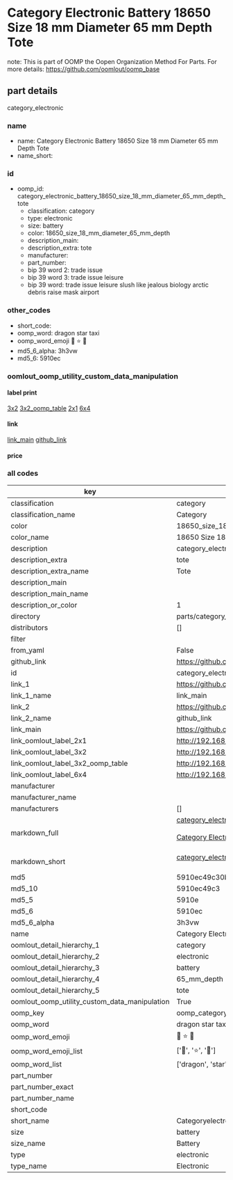 # Category Electronic Battery 18650 Size 18 mm Diameter 65 mm Depth Tote  

note: This is part of OOMP the Oopen Organization Method For Parts. For more details: https://github.com/oomlout/oomp_base

##  part details



category_electronic

### name
* name: Category Electronic Battery 18650 Size 18 mm Diameter 65 mm Depth Tote
* name_short: 
### id
* oomp_id: category_electronic_battery_18650_size_18_mm_diameter_65_mm_depth_tote
  * classification: category
  * type: electronic
  * size: battery
  * color: 18650_size_18_mm_diameter_65_mm_depth
  * description_main: 
  * description_extra: tote
  * manufacturer: 
  * part_number: 
  * bip 39 word 2: trade issue
  * bip 39 word 3: trade issue leisure
  * bip 39 word: trade issue leisure slush like jealous biology arctic debris raise mask airport

### other_codes
* short_code: 
* oomp_word: dragon star taxi
* oomp_word_emoji :dragon: :star: :taxi:
* md5_6_alpha: 3h3vw
* md5_6: 5910ec






### oomlout_oomp_utility_custom_data_manipulation
#### label print
[3x2](http://192.168.1.245:1112/?label=oomp%203h3vw)
[3x2_oomp_table](http://192.168.1.107:1112/?label=oomp%203h3vw)
[2x1](http://192.168.1.242:1112/?label=oomp%203h3vw)
[6x4](http://192.168.1.55:1112/?label=oomp%203h3vw)    

#### link

[link_main](https://github.com/oomlout/oomlout_oomp_current_version_messy/tree/main/parts/category_electronic_battery_18650_size_18_mm_diameter_65_mm_depth_tote) [github_link](https://github.com/oomlout/oomlout_oomp_part_src/tree/main/parts/category_electronic_battery_18650_size_18_mm_diameter_65_mm_depth_tote)                             

#### price







### all codes 
| key | value |  
| --- | --- |  
| classification | category |  
| classification_name | Category |  
| color | 18650_size_18_mm_diameter_65_mm_depth |  
| color_name | 18650 Size 18 mm Diameter 65 mm Depth |  
| description | category_electronic |  
| description_extra | tote |  
| description_extra_name | Tote |  
| description_main |  |  
| description_main_name |  |  
| description_or_color | 1  |  
| directory | parts/category_electronic_battery_18650_size_18_mm_diameter_65_mm_depth_tote |  
| distributors | [] |  
| filter |  |  
| from_yaml | False |  
| github_link | https://github.com/oomlout/oomlout_oomp_part_src/tree/main/parts/category_electronic_battery_18650_size_18_mm_diameter_65_mm_depth_tote |  
| id | category_electronic_battery_18650_size_18_mm_diameter_65_mm_depth_tote |  
| link_1 | https://github.com/oomlout/oomlout_oomp_current_version_messy/tree/main/parts/category_electronic_battery_18650_size_18_mm_diameter_65_mm_depth_tote |  
| link_1_name | link_main |  
| link_2 | https://github.com/oomlout/oomlout_oomp_part_src/tree/main/parts/category_electronic_battery_18650_size_18_mm_diameter_65_mm_depth_tote |  
| link_2_name | github_link |  
| link_main | https://github.com/oomlout/oomlout_oomp_current_version_messy/tree/main/parts/category_electronic_battery_18650_size_18_mm_diameter_65_mm_depth_tote |  
| link_oomlout_label_2x1 | http://192.168.1.242:1112/?label=oomp%203h3vw |  
| link_oomlout_label_3x2 | http://192.168.1.245:1112/?label=oomp%203h3vw |  
| link_oomlout_label_3x2_oomp_table | http://192.168.1.107:1112/?label=oomp%203h3vw |  
| link_oomlout_label_6x4 | http://192.168.1.55:1112/?label=oomp%203h3vw |  
| manufacturer |  |  
| manufacturer_name |  |  
| manufacturers | [] |  
| markdown_full | [category_electronic_battery_18650_size_18_mm_diameter_65_mm_depth_tote](https://github.com/oomlout/oomlout_oomp_current_version_messy/tree/main/parts/category_electronic_battery_18650_size_18_mm_diameter_65_mm_depth_tote)<br>[](https://github.com/oomlout/oomlout_oomp_current_version_messy/tree/main/parts/category_electronic_battery_18650_size_18_mm_diameter_65_mm_depth_tote)<br>[Category Electronic Battery 18650 Size 18 Mm Diameter 65 Mm Depth Tote](https://github.com/oomlout/oomlout_oomp_current_version_messy/tree/main/parts/category_electronic_battery_18650_size_18_mm_diameter_65_mm_depth_tote)<br><br> |  
| markdown_short | [category_electronic_battery_18650_size_18_mm_diameter_65_mm_depth_tote](https://github.com/oomlout/oomlout_oomp_current_version_messy/tree/main/parts/category_electronic_battery_18650_size_18_mm_diameter_65_mm_depth_tote)<br><br> |  
| md5 | 5910ec49c30b22cdde40dcc4ff5daf35 |  
| md5_10 | 5910ec49c3 |  
| md5_5 | 5910e |  
| md5_6 | 5910ec |  
| md5_6_alpha | 3h3vw |  
| name | Category Electronic Battery 18650 Size 18 mm Diameter 65 mm Depth Tote |  
| oomlout_detail_hierarchy_1 | category |  
| oomlout_detail_hierarchy_2 | electronic |  
| oomlout_detail_hierarchy_3 | battery |  
| oomlout_detail_hierarchy_4 | 65_mm_depth |  
| oomlout_detail_hierarchy_5 | tote |  
| oomlout_oomp_utility_custom_data_manipulation | True |  
| oomp_key | oomp_category_electronic_battery_18650_size_18_mm_diameter_65_mm_depth_tote |  
| oomp_word | dragon star taxi |  
| oomp_word_emoji | :dragon: :star: :taxi: |  
| oomp_word_emoji_list | [':dragon:', ':star:', ':taxi:'] |  
| oomp_word_list | ['dragon', 'star', 'taxi'] |  
| part_number |  |  
| part_number_exact |  |  
| part_number_name |  |  
| short_code |  |  
| short_name | Categoryelectronic |  
| size | battery |  
| size_name | Battery |  
| type | electronic |  
| type_name | Electronic |  
